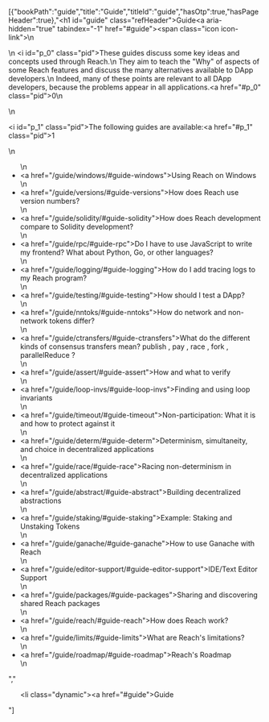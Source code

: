 [{"bookPath":"guide","title":"Guide","titleId":"guide","hasOtp":true,"hasPageHeader":true},"<h1 id=\"guide\" class=\"refHeader\">Guide<a aria-hidden=\"true\" tabindex=\"-1\" href=\"#guide\"><span class=\"icon icon-link\"></span></a></h1>\n<p>\n  <i id=\"p_0\" class=\"pid\"></i>These guides discuss some key ideas and concepts used through Reach.\n  They aim to teach the \"Why\" of aspects of some Reach features and discuss the many alternatives available to DApp developers.\n  Indeed, many of these points are relevant to all DApp developers, because the problems appear in all applications.<a href=\"#p_0\" class=\"pid\">0</a>\n</p>\n<p><i id=\"p_1\" class=\"pid\"></i>The following guides are available:<a href=\"#p_1\" class=\"pid\">1</a></p>\n<ul>\n  <li><a href=\"/guide/windows/#guide-windows\">Using Reach on Windows</a></li>\n  <li><a href=\"/guide/versions/#guide-versions\">How does Reach use version numbers?</a></li>\n  <li><a href=\"/guide/solidity/#guide-solidity\">How does Reach development compare to Solidity development?</a></li>\n  <li><a href=\"/guide/rpc/#guide-rpc\">Do I have to use JavaScript to write my frontend? What about Python, Go, or other languages?</a></li>\n  <li><a href=\"/guide/logging/#guide-logging\">How do I add tracing logs to my Reach program?</a></li>\n  <li><a href=\"/guide/testing/#guide-testing\">How should I test a DApp?</a></li>\n  <li><a href=\"/guide/nntoks/#guide-nntoks\">How do network and non-network tokens differ?</a></li>\n  <li><a href=\"/guide/ctransfers/#guide-ctransfers\">What do the different kinds of consensus transfers mean? publish , pay , race , fork , parallelReduce ?</a></li>\n  <li><a href=\"/guide/assert/#guide-assert\">How and what to verify</a></li>\n  <li><a href=\"/guide/loop-invs/#guide-loop-invs\">Finding and using loop invariants</a></li>\n  <li><a href=\"/guide/timeout/#guide-timeout\">Non-participation: What it is and how to protect against it</a></li>\n  <li><a href=\"/guide/determ/#guide-determ\">Determinism, simultaneity, and choice in decentralized applications</a></li>\n  <li><a href=\"/guide/race/#guide-race\">Racing non-determinism in decentralized applications</a></li>\n  <li><a href=\"/guide/abstract/#guide-abstract\">Building decentralized abstractions</a></li>\n  <li><a href=\"/guide/staking/#guide-staking\">Example: Staking and Unstaking Tokens</a></li>\n  <li><a href=\"/guide/ganache/#guide-ganache\">How to use Ganache with Reach</a></li>\n  <li><a href=\"/guide/editor-support/#guide-editor-support\">IDE/Text Editor Support</a></li>\n  <li><a href=\"/guide/packages/#guide-packages\">Sharing and discovering shared Reach packages</a></li>\n  <li><a href=\"/guide/reach/#guide-reach\">How does Reach work?</a></li>\n  <li><a href=\"/guide/limits/#guide-limits\">What are Reach's limitations?</a></li>\n  <li><a href=\"/guide/roadmap/#guide-roadmap\">Reach's Roadmap</a></li>\n</ul>","<ul><li class=\"dynamic\"><a href=\"#guide\">Guide</a></li></ul>"]